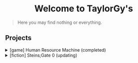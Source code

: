 # <center> Welcome to TaylorGy's </center>

> Here you may find nothing or everything.

## Projects

<details>
<summary> [game] Human Resource Machine (completed) </summary>
  <ul>
    <li> <a href="./human_resource_machine/solutions"> solutions </a> </li> 
  </ul>
</details>

<details>
<summary> [fiction] Steins;Gate 0 (updating) </summary>
  <ul>
    <li> <a href="./steins_gate_0/docs/0000"> 0000 </a> </li>
    <li> <a href="./steins_gate_0/docs/0001"> 0001 </a> </li>
    <li> <a href="./steins_gate_0/docs/0002"> 0002 </a> </li>
    <li> <a href="./steins_gate_0/docs/0003"> 0003 </a> </li>
    <li> <a href="./steins_gate_0/docs/0004"> 0004 </a> </li>
    <li> <a href="./steins_gate_0/docs/0005"> 0005 </a> </li>
    <li> <a href="./steins_gate_0/docs/0006"> 0006 </a> </li>
    <li> <a href="./steins_gate_0/docs/0007"> 0007 </a> </li>
    <li> <a href="./steins_gate_0/docs/0008"> 0008 </a> </li>
    <li> <a href="./steins_gate_0/docs/0009"> 0009 </a> </li>
    <li> <a href="./steins_gate_0/docs/0010"> 0010 </a> </li>
    <li> <a href="./steins_gate_0/docs/0011"> 0011 </a> </li>
    <li> <a href="./steins_gate_0/docs/0012"> 0012 </a> </li>
    <li> <a href="./steins_gate_0/docs/0013"> 0013 </a> </li>
    <li> <a href="./steins_gate_0/docs/0014"> 0014 </a> </li>
    <li> <a href="./steins_gate_0/docs/0015"> 0015 </a> </li>
    <li> <a href="./steins_gate_0/docs/0016"> 0016 </a> </li>
    <li> <a href="./steins_gate_0/docs/0017"> 0017 </a> </li>
    <li> <a href="./steins_gate_0/docs/0018"> 0018 </a> </li>
    <li> <a href="./steins_gate_0/docs/0019"> 0019 </a> </li>
    <li> <a href="./steins_gate_0/docs/0020"> 0020 </a> </li>
    <li> <a href="./steins_gate_0/docs/0021"> 0021 </a> </li>
    <li> <a href="./steins_gate_0/docs/0022"> 0022 </a> </li>
    <li> <a href="./steins_gate_0/docs/0023"> 0023 </a> </li>
    <li> <a href="./steins_gate_0/docs/0024"> 0024 </a> </li>
    <li> <a href="./steins_gate_0/docs/0025"> 0025 </a> </li>
    <li> <a href="./steins_gate_0/docs/0026"> 0026 </a> </li>
    <li> <a href="./steins_gate_0/docs/0027"> 0027 </a> </li>
    <li> <a href="./steins_gate_0/docs/0028"> 0028 </a> </li>
    <li> <a href="./steins_gate_0/docs/0029"> 0029 </a> </li>
    <li> <a href="./steins_gate_0/docs/0030"> 0030 </a> </li>
    <li> <a href="./steins_gate_0/docs/0031"> 0031 </a> </li>
    <li> <a href="./steins_gate_0/docs/0032"> 0032 </a> </li>
    <li> <a href="./steins_gate_0/docs/0033"> 0033 </a> </li>
    <li> <a href="./steins_gate_0/docs/0034"> 0034 </a> </li>
    <li> <a href="./steins_gate_0/docs/0035"> 0035 </a> </li>
    <li> <a href="./steins_gate_0/docs/0036"> 0036 </a> </li>
    <li> <a href="./steins_gate_0/docs/0037"> 0037 </a> </li>
    <li> <a href="./steins_gate_0/docs/0038"> 0038 </a> </li>
    <li> <a href="./steins_gate_0/docs/0039"> 0039 </a> </li>
    <li> <a href="./steins_gate_0/docs/0040"> 0040 </a> </li>
    <li> <a href="./steins_gate_0/docs/0041"> 0041 </a> </li>
    <li> <a href="./steins_gate_0/docs/0042"> 0042 </a> </li>
    <li> <a href="./steins_gate_0/docs/0043"> 0043 </a> </li>
    <li> <a href="./steins_gate_0/docs/0044"> 0044 </a> </li>
  </ul>
</details>
